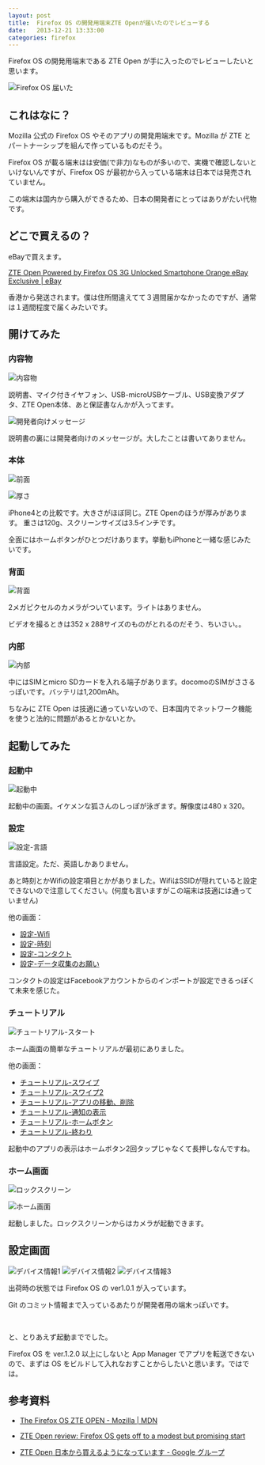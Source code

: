 ```yaml
---
layout: post
title:  Firefox OS の開発用端末ZTE Openが届いたのでレビューする
date:   2013-12-21 13:33:00
categories: firefox
---
```



Firefox OS の開発用端末である ZTE Open が手に入ったのでレビューしたいと思います。

![Firefox OS 届いた](/img/posts/20131221/IMG_0332.jpg)


## これはなに？

Mozilla 公式の Firefox OS やそのアプリの開発用端末です。Mozilla が ZTE とパートナーシップを組んで作っているものだそう。

Firefox OS が載る端末はは安価(で非力)なものが多いので、実機で確認しないといけないんですが、Firefox OS が最初から入っている端末は日本では発売されていません。

この端末は国内から購入ができるため、日本の開発者にとってはありがたい代物です。


## どこで買えるの？

eBayで買えます。

[ZTE Open Powered by Firefox OS 3G Unlocked Smartphone Orange eBay Exclusive | eBay](http://www.ebay.com/itm/331031989534)

香港から発送されます。僕は住所間違えてて３週間届かなかったのですが、通常は１週間程度で届くみたいです。

## 開けてみた


### 内容物

![内容物](/img/posts/20131221/IMG_0336.jpg)

説明書、マイク付きイヤフォン、USB-microUSBケーブル、USB変換アダプタ、ZTE Open本体、あと保証書なんかが入ってます。

![開発者向けメッセージ](/img/posts/20131221/IMG_0373.jpg)

説明書の裏には開発者向けのメッセージが。大したことは書いてありません。



### 本体

![前面](/img/posts/20131221/IMG_0337.jpg)

![厚さ](/img/posts/20131221/IMG_0338.jpg)

iPhone4との比較です。大きさがほぼ同じ。ZTE Openのほうが厚みがあります。
重さは120g、スクリーンサイズは3.5インチです。

全面にはホームボタンがひとつだけあります。挙動もiPhoneと一緒な感じみたいです。


### 背面

![背面](/img/posts/20131221/IMG_0341.jpg)

2メガピクセルのカメラがついています。ライトはありません。

ビデオを撮るときは352 x 288サイズのものがとれるのだそう、ちいさい。。


### 内部

![内部](/img/posts/20131221/IMG_0343.jpg)

中にはSIMとmicro SDカードを入れる端子があります。docomoのSIMがささるっぽいです。バッテリは1,200mAh。

ちなみに ZTE Open は技適に通っていないので、日本国内でネットワーク機能を使うと法的に問題があるとかないとか。


## 起動してみた


### 起動中

![起動中](/img/posts/20131221/IMG_0344.jpg)

起動中の画面。イケメンな狐さんのしっぽが泳ぎます。解像度は480 x 320。


### 設定

![設定-言語](/img/posts/20131221/IMG_0348.jpg)

言語設定。ただ、英語しかありません。

あと時刻とかWifiの設定項目とかがありました。WifiはSSIDが隠れていると設定できないので注意してください。(何度も言いますがこの端末は技適には通っていません)

他の画面：

- [設定-Wifi](/img/posts/20131221/IMG_0349.jpg)
- [設定-時刻](/img/posts/20131221/IMG_0351.jpg)
- [設定-コンタクト](/img/posts/20131221/IMG_0352.jpg)
- [設定-データ収集のお願い](/img/posts/20131221/IMG_0353.jpg)

コンタクトの設定はFacebookアカウントからのインポートが設定できるっぽくて未来を感じた。


### チュートリアル

![チュートリアル-スタート](/img/posts/20131221/IMG_0356.jpg)

ホーム画面の簡単なチュートリアルが最初にありました。

他の画面：

- [チュートリアル-スワイプ](/img/posts/20131221/IMG_0357.jpg)
- [チュートリアル-スワイプ2](/img/posts/20131221/IMG_0358.jpg)
- [チュートリアル-アプリの移動、削除](/img/posts/20131221/IMG_0359.jpg)
- [チュートリアル-通知の表示](/img/posts/20131221/IMG_0360.jpg)
- [チュートリアル-ホームボタン](/img/posts/20131221/IMG_0361.jpg)
- [チュートリアル-終わり](/img/posts/20131221/IMG_0362.jpg)

起動中のアプリの表示はホームボタン2回タップじゃなくて長押しなんですね。


### ホーム画面

![ロックスクリーン](/img/posts/20131221/IMG_0364.jpg)

![ホーム画面](/img/posts/20131221/IMG_0365.jpg)

起動しました。ロックスクリーンからはカメラが起動できます。



## 設定画面

![デバイス情報1](/img/posts/20131221/IMG_0367.jpg)
![デバイス情報2](/img/posts/20131221/IMG_0368.jpg)
![デバイス情報3](/img/posts/20131221/IMG_0369.jpg)

出荷時の状態では Firefox OS の ver1.0.1 が入っています。

Git のコミット情報まで入っているあたりが開発者用の端末っぽいです。



<br />


と、とりあえず起動まででした。

Firefox OS を ver.1.2.0 以上にしないと App Manager でアプリを転送できないので、まずは OS をビルドして入れなおすことからしたいと思います。ではでは。


## 参考資料

- [The Firefox OS ZTE OPEN - Mozilla | MDN](https://developer.mozilla.org/en-US/Firefox_OS/Developer_phone_guide/ZTE_OPEN)

- [ZTE Open review: Firefox OS gets off to a modest but promising start](http://www.engadget.com/2013/10/03/zte-open-review/)

- [ZTE Open 日本から買えるようになっています - Google グループ](https://groups.google.com/forum/#!topic/firefoxos/P-L3lo0GDs8)
